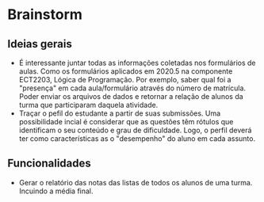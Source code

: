 
# Brainstorm

## Ideias gerais 
* É interessante juntar todas as informações coletadas nos formulários de aulas. Como os formulários aplicados em 2020.5 na componente ECT2203, Lógica de Programação. Por exemplo, saber qual foi a "presença" em cada aula/formulário através do número de matrícula. Poder enviar os arquivos de dados e retornar a relação de alunos da turma que participaram daquela atividade. 
* Traçar o pefil do estudante a partir de suas submissões. Uma possibilidade incial é considerar que as questões têm rótulos que identificam o seu conteúdo e grau de dificuldade. Logo, o perfil deverá ter como características as o "desempenho" do aluno em cada assunto. 

## Funcionalidades 

* Gerar o relatório das notas das listas de todos os alunos de uma turma. Incuindo a média final. 
